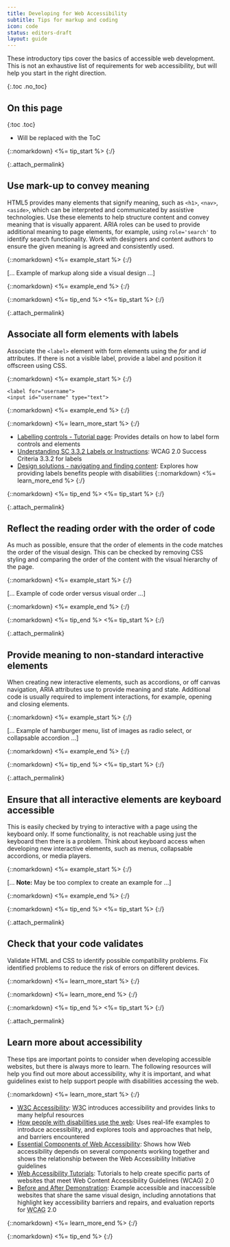 ```yaml
---
title: Developing for Web Accessibility
subtitle: Tips for markup and coding
icon: code
status: editors-draft
layout: guide
---
```


These introductory tips cover the basics of accessible web development. This is not an exhaustive list of requirements for web accessibility, but will help you start in the right direction.

{:.toc .no_toc}
## On this page

{:toc .toc}
* Will be replaced with the ToC

{::nomarkdown}
<%= tip_start %>
{:/}

{:.attach_permalink}
## Use mark-up to convey meaning

HTML5 provides many elements that signify meaning, such as `<h1>`, `<nav>`, `<aside>`, which can be interpreted and communicated by assistive technologies. Use these elements to help structure content and convey meaning that is visually apparent. ARIA roles can be used to provide additional meaning to page elements, for example, using `role='search'` to identify search functionality. Work with designers and content authors to ensure the given meaning is agreed and consistently used.


{::nomarkdown}
<%= example_start %>
{:/}

[... Example of markup along side a visual design ...]

{::nomarkdown}
<%= example_end %>
{:/}

{::nomarkdown}
<%= tip_end %>
<%= tip_start %>
{:/}

{:.attach_permalink}
## Associate all form elements with labels

Associate the `<label>` element with form elements using the *for* and *id* attributes. If there is not a visible label, provide a label and position it offscreen using CSS. 

{::nomarkdown}
<%= example_start %>
{:/}

    <label for="username">
    <input id="username" type="text">

{::nomarkdown}
<%= example_end %>
{:/}

{::nomarkdown}
<%= learn_more_start %>
{:/}

* [Labelling controls - Tutorial page](/WAI/tutorials/forms/labels/): Provides details on how to label form controls and elements
* [Understanding SC 3.3.2 Labels or Instructions](/TR/UNDERSTANDING-WCAG20/minimize-error-cues.html): WCAG 2.0 Success Criteria 3.3.2 for labels
* [Design solutions - navigating and finding content](/WAI/intro/people-use-web/browsing#navigation): Explores how providing labels benefits people with disabilities
{::nomarkdown}
<%= learn_more_end %>
{:/}

{::nomarkdown}
<%= tip_end %>
<%= tip_start %>
{:/}

{:.attach_permalink}
## Reflect the reading order with the order of code

As much as possible, ensure that the order of elements in the code matches the order of the visual design. This can be checked by removing CSS styling and comparing the order of the content with the visual hierarchy of the page.

{::nomarkdown}
<%= example_start %>
{:/}

[... Example of code order versus visual order ...]

{::nomarkdown}
<%= example_end %>
{:/}

{::nomarkdown}
<%= tip_end %>
<%= tip_start %>
{:/}

{:.attach_permalink}
## Provide meaning to non-standard interactive elements 

When creating new interactive elements, such as accordions, or off canvas navigation, ARIA attributes use to provide meaning and state. Additional code is usually required to implement interactions, for example, opening and closing elements.

{::nomarkdown}
<%= example_start %>
{:/}

[... Example of hamburger menu, list of images as radio select, or collapsable accordion ...]

{::nomarkdown}
<%= example_end %>
{:/}

{::nomarkdown}
<%= tip_end %>
<%= tip_start %>
{:/}

{:.attach_permalink}
## Ensure that all interactive elements are keyboard accessible

This is easily checked by trying to interactive with a page using the keyboard only. If some functionality, is not reachable using just the keyboard then there is a problem. Think about keyboard access when developing new interactive elements, such as menus, collapsable accordions, or media players.

{::nomarkdown}
<%= example_start %>
{:/}

[... **Note:** May be too complex to create an example for ...]

{::nomarkdown}
<%= example_end %>
{:/}

{::nomarkdown}
<%= tip_end %>
<%= tip_start %>
{:/}

{:.attach_permalink}
## Check that your code validates

Validate HTML and CSS to identify possible compatibility problems. Fix identified problems to reduce the risk of errors on different devices.

{::nomarkdown}
<%= learn_more_start %>
{:/}

{::nomarkdown}
<%= learn_more_end %>
{:/}


{::nomarkdown}
<%= tip_end %>
<%= tip_start %>
{:/}

{:.attach_permalink}
## Learn more about accessibility

These tips are important points to consider when developing accessible websites, but there is always more to learn. The following resources will help you find out more about accessibility, why it is important, and what guidelines exist to help support people with disabilities accessing the web.

{::nomarkdown}
<%= learn_more_start %>
{:/}

* [<abbr title="World Wide Web Consortium">W3C</abbr> Accessibility](/standards/webdesign/accessibility): <abbr title="World Wide Web Consortium">W3C</abbr> introduces accessibility and provides links to many helpful resources
* [How people with disabilities use the web](/WAI/intro/people-use-web): Uses real-life examples to introduce accessibility, and explores tools and approaches that help, and barriers encountered 
* [Essential Components of Web Accessibility](/WAI/intro/components.php):  Shows how Web accessibility depends on several components working together and shows the relationship between the Web Accessibility Initiative guidelines
* [Web Accessibility Tutorials](/WAI/tutorials/): Tutorials to help create specific parts of websites that meet Web Content Accessibility Guidelines (WCAG) 2.0
* [Before and After Demonstration](/WAI/demos/bad/): Example accessible and inaccessible websites that share the same visual design, including annotations that highlight key accessibility barriers and repairs, and evaluation reports for <abbr title="Web Content Accessibility Guidelines">WCAG</abbr> 2.0

{::nomarkdown}
<%= learn_more_end %>
{:/}

{::nomarkdown}
<%= tip_end %>
{:/}
